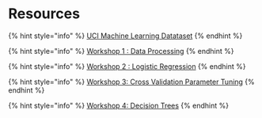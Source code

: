 # Resources

{% hint style="info" %}
[UCI Machine Learning Datataset](https://archive.ics.uci.edu/ml/datasets.html)
{% endhint %}

{% hint style="info" %}
[Workshop 1 : Data Processing](https://drive.google.com/open?id=1dHDmW7sgIYXqzQUXZux1yLicxovWkLbh)
{% endhint %}

{% hint style="info" %}
[Workshop 2 : Logistic Regression](https://drive.google.com/open?id=1kYJV_TwZrw-NMF8I9__q0zMBAH5KZaJk)
{% endhint %}

{% hint style="info" %}
[Workshop 3: Cross Validation Parameter Tuning](https://drive.google.com/open?id=1DFaJQbF6kIMZsYK5dpyFC_Zr4jaIgPyO)
{% endhint %}

{% hint style="info" %}
[Workshop 4:  Decision Trees](https://drive.google.com/open?id=1UyggaKcuzeRhD4A9Krnl1BpxLNZMedCh)
{% endhint %}

